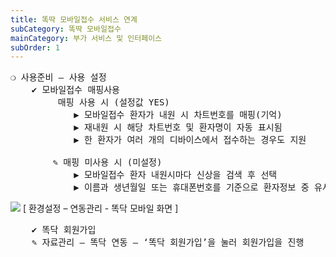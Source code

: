 ```yaml
---
title: 똑딱 모바일접수 서비스 연계
subCategory: 똑딱 모바일접수
mainCategory: 부가 서비스 및 인터페이스
subOrder: 1
---
```


<pre>
<t3>❍ 사용준비 – 사용 설정</t3>
    ✔ 모바일접수 매핑사용
         매핑 사용 시 <red>(설정값 YES)</red>
	        ▶ 모바일접수 환자가 내원 시 차트번호를 매핑(기억) 
	        ▶ 재내원 시 해당 차트번호 및 환자명이 자동 표시됨
	        ▶ 한 환자가 여러 개의 디바이스에서 접수하는 경우도 지원

	    ✎ 매핑 미사용 시 (미설정)
	        ▶ 모바일접수 환자 내원시마다 신상을 검색 후 선택
	        ▶ 이름과 생년월일 또는 휴대폰번호를 기준으로 환자정보 중 유사 검색 지원
</pre>
[![](/images/{{page.url}}-1.bmp)](/images/{{page.url}}-2.png)
[ 환경설정 – 연동관리 - 똑닥 모바일 화면 ]

<pre>
    ✔ 똑닥 회원가입
	✎ 자료관리 – 똑닥 연동 – ‘똑닥 회원가입’을 눌러 회원가입을 진행
</pre>
